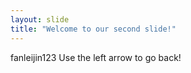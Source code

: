```yaml
---
layout: slide
title: "Welcome to our second slide!"
---
```

fanleijin123
Use the left arrow to go back!
